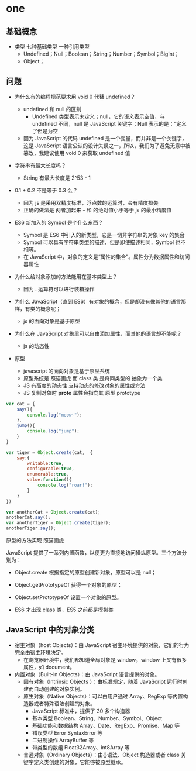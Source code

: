 # one

## 基础概念

- 类型 七种基础类型 一种引用类型
  - Undefined；Null；Boolean；String；Number；Symbol；BigInt；
  - Object；

## 问题

- 为什么有的编程规范要求用 void 0 代替 undefined？
  - undefined 和 null 的区别
    - Undefined 类型表示未定义；null，它的语义表示空值，与 undefined 不同，null 是 JavaScript 关键字；Null 表示的是：“定义了但是为空
  - 因为 JavaScript 的代码 undefined 是一个变量，而并非是一个关键字，这是 JavaScript 语言公认的设计失误之一，所以，我们为了避免无意中被篡改，我建议使用 void 0 来获取 undefined 值
- 字符串有最大长度吗？
  - String 有最大长度是 2^53 - 1
- 0.1 + 0.2 不是等于 0.3 么？
  - 因为 js 是采用双精度标准，浮点数的运算时，会有精度损失
  - 正确的做法是 两者加起来 - 和 的绝对值小于等于 js 的最小精度值
- ES6 新加入的 Symbol 是个什么东西？
  - Symbol 是 ES6 中引入的新类型，它是一切非字符串的对象 key 的集合
  - Symbol 可以具有字符串类型的描述，但是即使描述相同，Symbol 也不相等。
  - 在 JavaScript 中，对象的定义是“属性的集合”。属性分为数据属性和访问器属性
- 为什么给对象添加的方法能用在基本类型上？
  - 因为 . 运算符可以进行装箱操作

- 为什么 JavaScript（直到 ES6）有对象的概念，但是却没有像其他的语言那样，有类的概念呢；
  - js 的面向对象是基于原型
- 为什么在 JavaScript 对象里可以自由添加属性，而其他的语言却不能呢？
  - js 的动态性

- 原型
  - javascript 的面向对象是基于原型系统
  - 原型系统是 照猫画虎 而 class 类 是将同类型的 抽象为一个类
  - JS 有高度的动态性 支持动态的修改对象的属性或方法
  - JS 复制对象时 __proto__ 属性会指向其 原型 prototype

```js
var cat = {
    say(){
        console.log("meow~");
    },
    jump(){
        console.log("jump");
    }
}

var tiger = Object.create(cat,  {
    say:{
        writable:true,
        configurable:true,
        enumerable:true,
        value:function(){
            console.log("roar!");
        }
    }
})

var anotherCat = Object.create(cat);
anotherCat.say();
var anotherTiger = Object.create(tiger);
anotherTiger.say();
```

原型的方法实现 照猫画虎

JavaScript 提供了一系列内置函数，以便更为直接地访问操纵原型。三个方法分别为：

- Object.create 根据指定的原型创建新对象，原型可以是 null；
- Object.getPrototypeOf 获得一个对象的原型；
- Object.setPrototypeOf 设置一个对象的原型。

- ES6 才出现 class 类，ES5 之前都是模拟类

## JavaScript 中的对象分类

- 宿主对象（host Objects）：由 JavaScript 宿主环境提供的对象，它们的行为完全由宿主环境决定。
  - 在浏览器环境中，我们都知道全局对象是 window，window 上又有很多属性，如 document。
- 内置对象（Built-in Objects）：由 JavaScript 语言提供的对象。
  - 固有对象（Intrinsic Objects ）：由标准规定，随着 JavaScript 运行时创建而自动创建的对象实例。
  - 原生对象（Native Objects）：可以由用户通过 Array、RegExp 等内置构造器或者特殊语法创建的对象。
    - JavaScript 标准中，提供了 30 多个构造器
    - 基本类型 Boolean、String、Number、Symbol、Object
    - 基础功能和数据结构 Array、Date、RegExp、Promise、Map 等
    - 错误类型 Error SyntaxError 等
    - 二进制操作 ArrayBuffer 等
    - 带类型的数组 Float32Array、int8Array 等
  - 普通对象（Ordinary Objects）：由{}语法、Object 构造器或者 class 关键字定义类创建的对象，它能够被原型继承。